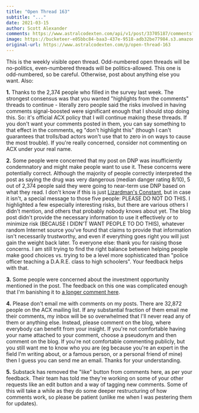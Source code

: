```yaml
---
title: "Open Thread 163"
subtitle: "..."
date: 2021-03-15
author: Scott Alexander
comments: https://www.astralcodexten.com/api/v1/post/33705187/comments?&all_comments=true
image: https://bucketeer-e05bbc84-baa3-437e-9518-adb32be77984.s3.amazonaws.com/public/images/995baac4-2138-44e8-834b-899cbd83bf4b_496x341.png
original-url: https://www.astralcodexten.com/p/open-thread-163
---
```

This is the weekly visible open thread. Odd-numbered open threads will be no-politics, even-numbered threads will be politics-allowed. This one is odd-numbered, so be careful. Otherwise, post about anything else you want. Also:

**1.** Thanks to the 2,374 people who filled in the survey last week. The strongest consensus was that you wanted "highlights from the comments" threads to continue - literally zero people said the risks involved in having comments signal-boosted were significant enough that I should stop doing this. So: it's official ACX policy that I will continue making these threads. If you don't want your comments posted in them, you can say something to that effect in the comments, eg "don't highlight this" (though I can't guarantees that trolls/bad actors won't use that to zero in on ways to cause the most trouble). If you're really concerned, consider not commenting on ACX under your real name.

**2.** Some people were concerned that my post on DNP was insufficiently condemnatory and might make people want to use it. These concerns were potentially correct. Although the majority of people correctly interpreted the post as saying the drug was very dangerous (median danger rating 8/10), 5 out of 2,374 people said they were going to near-term use DNP based on what they read. I don't know if this is just [Lizardman's Constant](https://slatestarcodex.com/2013/04/12/noisy-poll-results-and-reptilian-muslim-climatologists-from-mars/), but in case it isn't, a special message to those five people: PLEASE DO NOT DO THIS. I highlighted a few especially interesting risks, but there are various others I didn't mention, and others that probably nobody knows about yet. The blog post didn't provide the necessary information to use it effectively or to minimize risk (BECAUSE I DIDN'T WANT PEOPLE TO DO THIS), whatever random Internet source you've found that claims to provide that information isn't necessarily trustworthy, and even if everything goes right you will just gain the weight back later. To everyone else: thank you for raising those concerns. I am still trying to find the right balance between helping people make good choices vs. trying to be a level more sophisticated than "police officer teaching a D.A.R.E. class to high schoolers". Your feedback helps with that. 

**3.** Some people were concerned about the investment opportunity mentioned in the post. The feedback on this one was complicated enough that I'm banishing it to [a longer comment here](https://astralcodexten.substack.com/p/open-thread-163#comment-1498841).

**4.** Please don't email me with comments on my posts. There are 32,872 people on the ACX mailing list. If any substantial fraction of them email me their comments, my inbox will be so overwhelmed that I'll never read any of them or anything else. Instead, please comment on the blog, where everybody can benefit from your insight. If you're not comfortable having your name attached to your comment, choose a pseudonym and then comment on the blog. If you're not comfortable commenting publicly, but you still want me to know who you are (eg because you're an expert in the field I'm writing about, or a famous person, or a personal friend of mine) then I guess you can send me an email. Thanks for your understanding.

**5.** Substack has removed the "like" button from comments here, as per your feedback. Their team has told me they're working on some of your other requests like an edit button and a way of tagging new comments. Some of this will take a while as they do some deeper restructuring of how comments work, so please be patient (unlike me when I was pestering them for updates).
